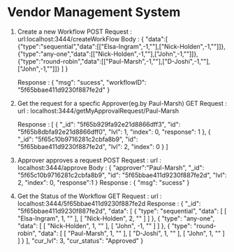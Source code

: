 # Vendor Management System

1. Create a new Workflow
   POST Request : url:localhost:3444/createWorkFlow
   Body : {
   "data":[
   {"type":"sequential","data":[["Elsa-Ingram",-1,""],["Nick-Holden",-1,""]]},
   {"type":"any-one","data":[["Nick-Holden",-1,""],["John",-1,""]]},
   {"type":"round-robin","data":[["Paul-Marsh",-1,""],["D-Joshi",-1,""],["John",-1,""]]}
   ]
   }

   Response : {
   "msg": "sucess",
   "workflowID": "5f65bbae411d9230f887fe2d"
   }

2. Get the request for a specfic Approver(eg.by Paul-Marsh)
   GET Request : url : localhost:3444/getMyApprovalRequest/Paul-Marsh

   Response : [
   {
   "_id": "5f65b929fa92e21d8866dff3",
   "id": "5f65b8dbfa92e21d8866dff0",
   "lvl": 1,
   "index": 0,
   "response": 1
   },
   {
   "_id": "5f65c10b9716281c2cbfa8b9",
   "id": "5f65bbae411d9230f887fe2d",
   "lvl": 2,
   "index": 0
   }
   ]

3. Approver approves a request
   POST Request : url : localhost:3444/approve
   Body : {
   "approver":"Paul-Marsh",
   "\_id": "5f65c10b9716281c2cbfa8b9",
   "id": "5f65bbae411d9230f887fe2d",
   "lvl": 2,
   "index": 0,
   "response":1
   }
   Response : {
   "msg": "sucess"
   }

4. Get the Status of the Workflow
   GET Request : url : localhost:3444/5f65bbae411d9230f887fe2d
   Response : {
   "\_id": "5f65bbae411d9230f887fe2d",
   "data": [
   {
   "type": "sequential",
   "data": [
   [
   "Elsa-Ingram",
   1,
   ""
   ],
   [
   "Nick-Holden",
   2,
   ""
   ]
   ]
   },
   {
   "type": "any-one",
   "data": [
   [
   "Nick-Holden",
   1,
   ""
   ],
   [
   "John",
   -1,
   ""
   ]
   ]
   },
   {
   "type": "round-robin",
   "data": [
   [
   "Paul-Marsh",
   1,
   ""
   ],
   [
   "D-Joshi",
   1,
   ""
   ],
   [
   "John",
   1,
   ""
   ]
   ]
   }
   ],
   "cur_lvl": 3,
   "cur_status": "Approved"
   }
